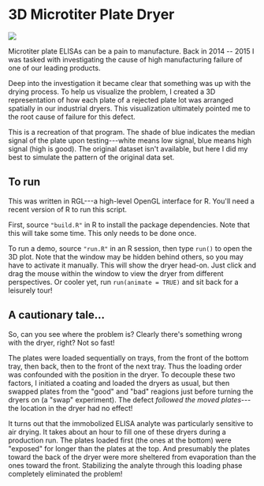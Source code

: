 # 3D Microtiter Plate Dryer

![](https://github.com/jeffrey-stevens/3d-dryer/dryer-movie.gif)

Microtiter plate ELISAs can be a pain to manufacture.  Back in 2014 -- 2015 I
was tasked with investigating the cause of high manufacturing failure of
one of our leading products.

Deep into the investigation it became clear that something was up with the
drying process.  To help us visualize the problem, I created a 3D representation
of how each plate of a rejected plate lot was arranged spatially in our
industrial dryers. This visualization ultimately pointed me to the root cause of
failure for this defect.

This is a recreation of that program.  The shade of blue indicates the median
signal of the plate upon testing---white means low signal, blue means high
signal (high is good).  The original dataset isn't available, but here I did my
best to simulate the pattern of the original data set.


## To run

This was written in RGL---a high-level OpenGL interface for R.  You'll need a
recent version of R to run this script.

First, source `"build.R"` in R to install the package dependencies.  Note that this
will take some time.  This only needs to be done once.

To run a demo, source `"run.R"` in an R session, then type `run()` to open the 3D
plot.  Note that the window may be hidden behind others, so you may have to
activate it manually.  This will show the dryer head-on.  Just click and drag
the mouse within the window to view the dryer from different perspectives.  Or
cooler yet, run `run(animate = TRUE)` and sit back for a leisurely tour!


## A cautionary tale...

So, can you see where the problem is?  Clearly there's something wrong with the
dryer, right?  Not so fast!

The plates were loaded sequentially on trays, from the front of the bottom tray,
then back, then to the front of the next tray.  Thus the loading order was
confounded with the position in the dryer.  To decouple these two factors, I
initiated a coating and loaded the dryers as usual, but then swapped plates
from the "good" and "bad" reagions just before turning the dryers on (a "swap"
experiment).  The defect _followed the moved plates_---the location in the dryer
had no effect!

It turns out that the immobolized ELISA analyte was particularly sensitive to air
drying. It takes about an hour to fill one of these dryers during a production
run.  The plates loaded first (the ones at the bottom) were "exposed" for longer
than the plates at the top. And presumably the plates toward the back of the
dryer were more sheltered from evaporation than the ones toward the front.
Stabilizing the analyte through this loading phase completely eliminated the
problem!